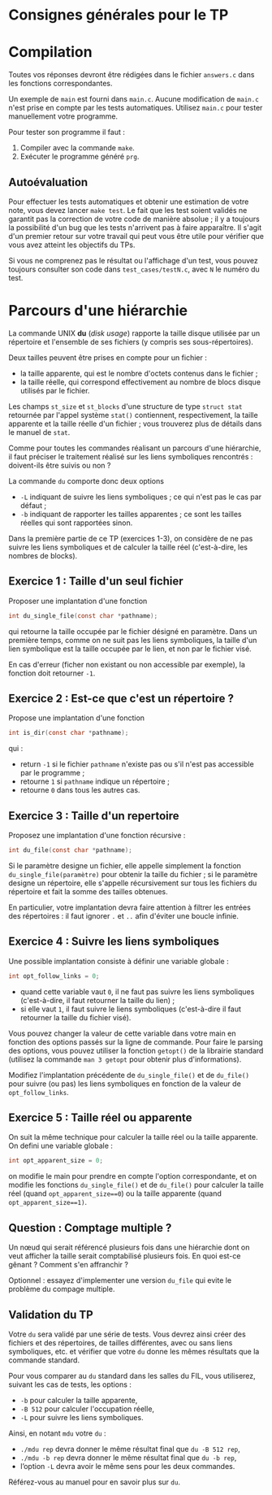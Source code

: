 # Consignes générales pour le TP

# Compilation

Toutes vos réponses devront être rédigées dans le fichier `answers.c`
dans les fonctions correspondantes.

Un exemple de `main` est fourni dans `main.c`. Aucune modification de
`main.c` n'est prise en compte par les tests automatiques.  Utilisez `main.c`
pour tester manuellement votre programme.

Pour tester son programme il faut :
1. Compiler avec la commande `make`.
2. Exécuter le programme généré `prg`.

## Autoévaluation

Pour effectuer les tests automatiques et obtenir une estimation de
votre note, vous devez lancer `make test`. Le fait que les test soient
validés ne garantit pas la correction de votre code de manière absolue
; il y a toujours la possibilité d'un bug que les tests n'arrivent pas
à faire apparaître. Il s'agit d'un premier retour sur votre travail
qui peut vous être utile pour vérifier que vous avez atteint les
objectifs du TPs.

Si vous ne comprenez pas le résultat ou l'affichage d'un test, vous
pouvez toujours consulter son code dans `test_cases/testN.c`, avec `N`
le numéro du test.

# Parcours d'une hiérarchie

La commande UNIX **du** (*disk usage*) rapporte la taille disque utilisée
par un répertoire et l'ensemble de ses fichiers (y compris ses
sous-répertoires).

Deux tailles peuvent être prises en compte pour un fichier :
- la taille apparente, qui est le nombre d'octets contenus dans le
  fichier ;
- la taille réelle, qui correspond effectivement au nombre de blocs
  disque utilisés par le fichier.

Les champs `st_size` et `st_blocks` d'une structure de type `struct
stat` retournée par l'appel système `stat()` contiennent,
respectivement, la taille apparente et la taille réelle d'un fichier ;
vous trouverez plus de détails dans le manuel de `stat`.

Comme pour toutes les commandes réalisant un parcours d'une
hiérarchie, il faut préciser le traitement réalisé sur les liens
symboliques rencontrés : doivent-ils être suivis ou non ?

La commande `du` comporte donc deux options

- `-L` indiquant de suivre les liens symboliques ; ce qui n'est pas le
  cas par défaut ;
- `-b` indiquant de rapporter les tailles apparentes ; ce sont les
  tailles réelles qui sont rapportées sinon.

Dans la première partie de ce TP (exercices 1-3), on considère de ne pas suivre les 
liens symboliques et de calculer la taille réel (c'est-à-dire, les 
nombres de blocks). 

## Exercice 1 : Taille d'un seul fichier 

Proposer une implantation d'une fonction 
```c 
int du_single_file(const char *pathname);
```
qui retourne la taille occupée par le fichier désigné en paramètre.
Dans un première temps, comme on ne suit pas les liens symboliques, la
taille d'un lien symbolique est la taille occupée par le lien, et non
par le fichier visé.

En cas d'erreur (ficher non existant ou non accessible par exemple),
la fonction doit retourner `-1`.

## Exercice 2 : Est-ce que c'est un répertoire ?

Propose une implantation d'une fonction 
```c
int is_dir(const char *pathname);
```
qui :
- return `-1` si le fichier `pathname` n'existe pas ou s'il n'est pas accessible par le programme ;
- retourne `1` si `pathname` indique un répertoire ;
- retourne `0` dans tous les autres cas. 


## Exercice 3 : Taille d'un repertoire 

Proposez une implantation d'une fonction récursive :
```c
int du_file(const char *pathname);
```
Si le paramètre designe un fichier, elle appelle simplement la fonction 
`du_single_file(paramètre)` pour obtenir la taille du fichier ; si le 
paramètre designe un répertoire, elle s'appelle récursivement sur tous les fichiers 
du répertoire et fait la somme des tailles obtenues. 

En particulier, votre implantation devra faire attention à filtrer les
entrées des répertoires : il faut ignorer `.`  et `..` afin d'éviter
une boucle infinie.

## Exercice 4 : Suivre les liens symboliques

Une possible implantation consiste à définir une variable globale :
```c
int opt_follow_links = 0;
```
- quand cette variable vaut `0`, il ne faut pas suivre les liens symboliques 
  (c'est-à-dire, il faut retourner la taille du lien) ; 
- si elle vaut `1`, il faut suivre le liens symboliques (c'est-à-dire il faut 
  retourner la taille du fichier visé).
  
Vous pouvez changer la valeur de cette variable dans votre main en fonction 
des options passés sur la ligne de commande. Pour faire le parsing des options, 
vous pouvez utiliser la fonction `getopt()` de la librairie standard (utilisez 
la commande `man 3 getopt` pour obtenir plus d'informations). 

Modifiez l'implantation précédente de `du_single_file()` et de
`du_file()` pour suivre (ou pas) les liens symboliques en fonction de
la valeur de `opt_follow_links`.

## Exercice 5 : Taille réel ou apparente

On suit la même technique pour calculer la taille réel ou la taille
apparente. On defini une variable globale :

```c
int opt_apparent_size = 0;
```

on modifie le main pour prendre en compte l'option correspondante, et on modifie 
les fonctions `du_single_file()` et de `du_file()` pour calculer la taille 
réel (quand `opt_apparent_size==0`) ou la taille apparente 
(quand `opt_apparent_size==1)`. 

## Question : Comptage multiple ?

Un nœud qui serait référencé plusieurs fois dans une hiérarchie dont
on veut afficher la taille serait comptabilisé plusieurs fois. En quoi
est-ce gênant ? Comment s'en affranchir ?

Optionnel : essayez d'implementer une version `du_file` qui evite le problème du compage 
multiple. 

## Validation du TP 

Votre `du` sera validé par une série de tests. Vous devrez ainsi créer
des fichiers et des répertoires, de tailles différentes, avec ou sans
liens symboliques, etc. et vérifier que votre `du` donne les mêmes
résultats que la commande standard.

Pour vous comparer au `du` standard dans les salles du FIL, vous
utiliserez, suivant les cas de tests, les options :

- `-b` pour calculer la taille apparente,
- `-B 512` pour calculer l'occupation réelle,
- `-L` pour suivre les liens symboliques.

Ainsi, en notant `mdu` votre `du` :

- `./mdu rep` devra donner le même résultat final que `du -B 512 rep`,
- `./mdu -b rep` devra donner le même résultat final que `du -b rep`,
- l’option `-L` devra avoir le même sens pour les deux commandes.

Référez-vous au manuel pour en savoir plus sur `du`.


